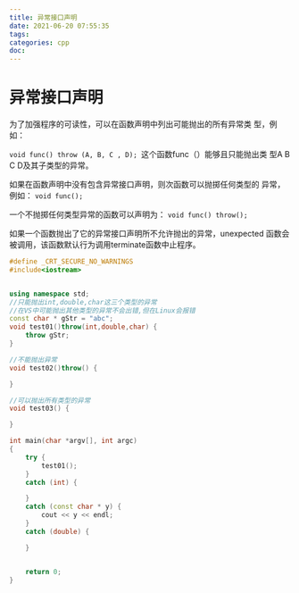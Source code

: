 ```yaml
---
title: 异常接口声明
date: 2021-06-20 07:55:35
tags:
categories: cpp
doc:
---
```


# 异常接口声明

为了加强程序的可读性，可以在函数声明中列出可能抛出的所有异常类
型，例如：

`void func() throw (A, B, C , D); `这个函数func（）能够且只能抛出类
型A B C D及其子类型的异常。

如果在函数声明中没有包含异常接口声明，则次函数可以抛掷任何类型的
异常，例如：
`void func();`

一个不抛掷任何类型异常的函数可以声明为：
`void func() throw();`

如果一个函数抛出了它的异常接口声明所不允许抛出的异常，unexpected
函数会被调用，该函数默认行为调用terminate函数中止程序。

```cpp
#define _CRT_SECURE_NO_WARNINGS
#include<iostream>


using namespace std;
//只能抛出int,double,char这三个类型的异常
//在VS中可能抛出其他类型的异常不会出错,但在Linux会报错
const char * gStr = "abc";
void test01()throw(int,double,char) {
	throw gStr;
}

//不能抛出异常
void test02()throw() {

}

//可以抛出所有类型的异常
void test03() {

}

int main(char *argv[], int argc)
{
	try {
		test01();
	}
	catch (int) {

	}
	catch (const char * y) {
		cout << y << endl;
	}
	catch (double) {

	}


	return 0;
}

```

